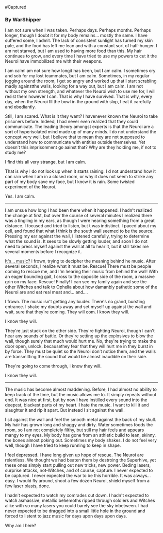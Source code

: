 #Captured

### By WarShipper

I am not sure when I was taken. Perhaps days. Perhaps months. Perhaps longer, though I doubt it for my body remains... mostly the same. I have suffered some, I admit. The lack of consistent sunlight has turned my skin pale, and the food has left me lean and with a constant sort of half-hunger. I am not starved, but I am used to having more food than this. My hair continues to grow, and every time I have tried to use my powers to cut it the Neuroi have immobilized me with their weapons.

I am calmI am not sure how longit has been, but I am calm. I sometimes cry and sob for my lost teammates, but I am calm. Sometimes, in my regular jogging around the room, I get so angry and worked up that I start scrabling madly againstthe walls, looking for a way out, but I am calm. I am not without my own strength, and whatever the Neuroi wish to use me for, I will resist them however I can. That is why I have survived. That is why, every day, when the Neuroi fll the bowl in the ground with slop, I eat it carefully and obediantly.

Still, I am scared. What is it they want? I havenever known the Neuroi to take prisoners before. Indeed, I had never even realized that they could communicate. The leading theory amongst experts is that the Neuroi are a sort of hyperisolated mind made up of many minds. I do not understand the concept very well, but I believe that to mean they are not supposed to understand how to communicate with entities outside themselves. Yet doesn't this imprisonment go aainst that? Why are they holding me, if not to study me?

I find this all very strange, but I am calm.

That is why I do not look up when it starts raining. I d not understand how it can rain when I am in a closed room, or why it does not seem to strike any part of my body save my face, but I know it is rain. Some twisted experiment of the Neuroi.

Yes. I am calm.

---

I am unsue how long I had been there when it happened. I hadn't realized the change at first, but over the course of several minutes I realized there was a tingling in my ears, as though I were hearing something from a great distance. I focused and tried to listen, but t was indistinct. I paced about my cell, and found that what I think is the south wall seemed to be the source. Pressing my ear against the wall, I listened carefully, trying to determine what the sound is. It sees to be slowly getting louder, and soon I do not need to press myself against the wall at all to hear it, but it still takes me several moments before I recognize it.

[It's... music?](http://www.youtube.com/watch?v=k0gmws6HT-Q) I frown, trying to decipher the meaning behind he music. After several seconds, I realize what it must be. Rescue! There must be people coming to rescue me, and I'm hearing their music from behind the wall! With an eager bounding gait, I cross to the opposite side of the room, a massive grin on my face. Rescue! Finally! I can see my family again and see the other Witches and talk to Ophelia about how damanbly pathetic some of the Neuroi are and eat real meat and... and....

I frown. The music isn't getting any louder. There's no grand, bursting entrance. I shake my doubts away and set myself up against the wall and wait, sure that they're coming. They will com. I know they will.

I know they will.

They're just stuck on the other side. They're fighting Neuroi, though I can't hear any sounds of battle. Or they're setting up the explosives to blow the wall, though surely that much would hurt me. No, they're trying to make the door open, unlock, becausethey fear that they will hurt me in they burst in by force. They must be quiet so the Neuroi don't notice them, and the walls are transmitting the sound that would be almost inaudible on their side.

They're going to come through, I know they will.

I know they will.

---

The music has become almost maddening. Before, I had almost no ability to keep track of the time, but the music allows me to. It simply repeats without end. It was nice at first, but by now I have instilled every sound into the deepest, blackest parts of my heart. I hate the music. I want to kill it and slaughter it and rip it apart. But instead I sit against the wall.

I sit against the wall and feel the smooth metal against the back of my skull. My hair has grown long and shaggy and dirty. Water sometimes foods the room, so I am not completely filthy, but still my hair feels and appears mangy to my eyes. My body has gone from an athletic build to lean, skinny, the bones almost poking out. Sometimes my body shakes. I do not feel very well, though I have tried to keep running to keep in shape.

I feel depressed. I have long given up hope of rescue. The Neuroi are relentless. We thought we had beaten them by destroing the Superhive, yet these ones simply start pulling out new tricks, new power. Beding lasers, surprise attacks, not-Witches, and of course, capture. I never expected to be captured. I never expected the war to be this horrible. It was always... easy. I would fly around, shoot a few dozen Neuroi, shield myself from a few laser blasts, done.

I hadn't expected to watch my comrades cut down. I hadn't expected to watch asmassive, metallic behemoths ripped through soldiers and Witches alike with so many lasers you could barely see the sky inbetween. I had never expected to be dragged into a small little hole in the ground and forced to listent to jazz music for days upon days upon days.

Why am I here?
